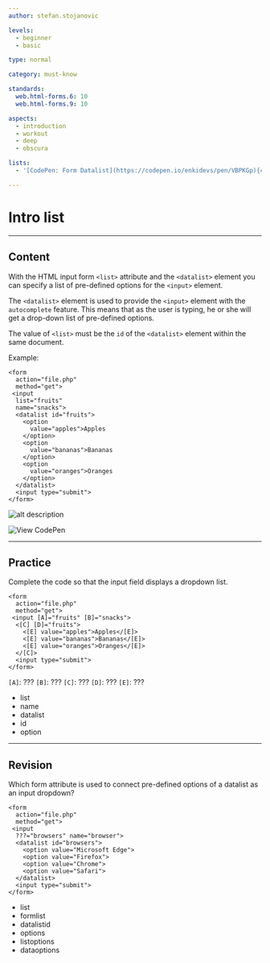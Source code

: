 ```yaml
---
author: stefan.stojanovic

levels:
  - beginner
  - basic

type: normal

category: must-know

standards:
  web.html-forms.6: 10
  web.html-forms.9: 10

aspects:
  - introduction
  - workout
  - deep
  - obscura

lists: 
  - '[CodePen: Form Datalist](https://codepen.io/enkidevs/pen/VBPKGp){code}' 

---
```

# Intro list
---
## Content

With the HTML input form `<list>` attribute and the `<datalist>` element you can specify a list of pre-defined options for the `<input>` element.

The `<datalist>` element is used to provide the `<input>` element with the `autocomplete` feature. This means that as the user is typing, he or she will get a drop-down list of pre-defined options.

The value of `<list>` must be the `id` of the `<datalist>` element within the same document.

Example:
```
<form
  action="file.php"
  method="get">
 <input
  list="fruits"
  name="snacks">
  <datalist id="fruits">
    <option
      value="apples">Apples
    </option>
    <option
      value="bananas">Bananas
    </option>
    <option
      value="oranges">Oranges
    </option>
  </datalist>
  <input type="submit">
</form>
```

![alt description](%3Csvg%20xmlns%3D%22http%3A%2F%2Fwww.w3.org%2F2000%2Fsvg%22%20style%3D%22width%3A100%25%22%20viewBox%3D%220%200%20320%20131%22%3E%3Cg%20fill%3D%22none%22%20fill-rule%3D%22evenodd%22%3E%3Crect%20width%3D%22320%22%20height%3D%22131%22%20fill%3D%22%23FFF%22%20rx%3D%229%22%2F%3E%3Cpath%20fill%3D%22%23FFF%22%20stroke%3D%22%23CCC%22%20d%3D%22M20.5%2020.5h130v18h-130z%22%2F%3E%3Cpath%20fill%3D%22%23000%22%20stroke%3D%22%23000%22%20d%3D%22M138.83685%2026.5l2.62516%204.87852L144.08717%2026.5h-5.25032z%22%2F%3E%3Crect%20width%3D%2251%22%20height%3D%2217%22%20x%3D%22155.5%22%20y%3D%2221.5%22%20fill%3D%22%23FFF%22%20stroke%3D%22%23D2D2D2%22%20rx%3D%224%22%2F%3E%3Ctext%20fill%3D%22%23000%22%20font-family%3D%22ArialMT%2C%20Arial%22%20font-size%3D%2211.5%22%3E%3Ctspan%20x%3D%22161%22%20y%3D%2234%22%3ESubmit%3C%2Ftspan%3E%3C%2Ftext%3E%3Cpath%20fill%3D%22%23FFF%22%20stroke%3D%22%239CC1E8%22%20d%3D%22M20.5%2038.5h136v72h-136z%22%2F%3E%3Ctext%20fill%3D%22%23777%22%20font-family%3D%22ArialMT%2C%20Arial%22%20font-size%3D%2212%22%3E%3Ctspan%20x%3D%22110.30859%22%20y%3D%2256%22%3EApples%3C%2Ftspan%3E%3C%2Ftext%3E%3Ctext%20fill%3D%22%23000%22%20font-family%3D%22Arial-BoldMT%2C%20Arial%22%20font-size%3D%2212.5%22%20font-weight%3D%22bold%22%3E%3Ctspan%20x%3D%2229%22%20y%3D%2257%22%3EApples%3C%2Ftspan%3E%3C%2Ftext%3E%3Ctext%20fill%3D%22%23000%22%20font-family%3D%22Arial-BoldMT%2C%20Arial%22%20font-size%3D%2212.5%22%20font-weight%3D%22bold%22%3E%3Ctspan%20x%3D%2229%22%20y%3D%2281%22%3EBananas%3C%2Ftspan%3E%3C%2Ftext%3E%3Ctext%20fill%3D%22%23000%22%20font-family%3D%22Arial-BoldMT%2C%20Arial%22%20font-size%3D%2212.5%22%20font-weight%3D%22bold%22%3E%3Ctspan%20x%3D%2229%22%20y%3D%22105%22%3EOranges%3C%2Ftspan%3E%3C%2Ftext%3E%3Ctext%20fill%3D%22%23777%22%20font-family%3D%22ArialMT%2C%20Arial%22%20font-size%3D%2212%22%3E%3Ctspan%20x%3D%2299.62695%22%20y%3D%2280%22%3EBananas%3C%2Ftspan%3E%3C%2Ftext%3E%3Ctext%20fill%3D%22%23777%22%20font-family%3D%22ArialMT%2C%20Arial%22%20font-size%3D%2212%22%3E%3Ctspan%20x%3D%22100.97461%22%20y%3D%22104%22%3EOranges%3C%2Ftspan%3E%3C%2Ftext%3E%3C%2Fg%3E%3C%2Fsvg%3E)

![View CodePen](https://codepen.io/enkidevs/pen/VBPKGp)

---
## Practice

Complete the code so that the input field displays a dropdown list.

```
<form
  action="file.php"
  method="get">
 <input [A]="fruits" [B]="snacks">
  <[C] [D]="fruits">
    <[E] value="apples">Apples</[E]>
    <[E] value="bananas">Bananas</[E]>
    <[E] value="oranges">Oranges</[E]>
  </[C]>
  <input type="submit">
</form>
```

`[A]`: ???
`[B]`: ???
`[C]`: ???
`[D]`: ???
`[E]`: ???

* list
* name
* datalist
* id
* option

---
## Revision

Which form attribute is used to connect pre-defined options of a datalist as an input dropdown?

```
<form
  action="file.php"
  method="get">
 <input
  ???="browsers" name="browser">
  <datalist id="browsers">
    <option value="Microsoft Edge">
    <option value="Firefox">
    <option value="Chrome">
    <option value="Safari">
  </datalist>
  <input type="submit">
</form>
```

* list
* formlist
* datalistid
* options
* listoptions
* dataoptions
